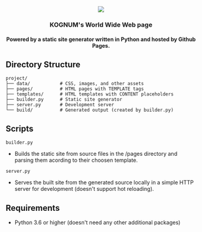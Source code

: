<div align="center">
    <img src="https://github.com/user-attachments/assets/a179e0ff-6f25-4623-a20c-19ac8f68f02f"">
    <h3>KOGNUM's World Wide Web page</h3>
    <h4>Powered by a static site generator written in Python and hosted by Github Pages.</h4>
</div>

## Directory Structure

```
project/
├── data/           # CSS, images, and other assets
├── pages/          # HTML pages with TEMPLATE tags
├── templates/      # HTML templates with CONTENT placeholders
├── builder.py      # Static site generator
├── server.py       # Development server
└── build/          # Generated output (created by builder.py)
```

## Scripts

`builder.py`
- Builds the static site from source files in the /pages directory and parsing them acording to their choosen template.
  
`server.py`
- Serves the built site from the generated source locally in a simple HTTP server for development (doesn't support hot reloading).

## Requirements

- Python 3.6 or higher (doesn't need any other additional packages)

